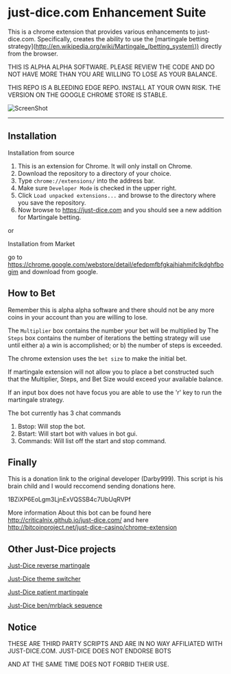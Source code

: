 just-dice.com Enhancement Suite
========================

This is a chrome extension that provides various enhancements to just-dice.com. Specifically, creates the ability to use the [martingale betting strategy](http://en.wikipedia.org/wiki/Martingale_(betting_system\)) directly from the browser.

THIS IS ALPHA ALPHA SOFTWARE. PLEASE REVIEW THE CODE AND DO NOT HAVE MORE THAN YOU ARE WILLING TO LOSE AS YOUR BALANCE.

THIS REPO IS A BLEEDING EDGE REPO. INSTALL AT YOUR OWN RISK. THE VERSION ON THE GOOGLE CHROME STORE IS STABLE.


![ScreenShot](https://raw.github.com/CriticalNix/Snippets/master/IMAGES/enhancement-s.jpg)

------------
Installation
------------

Installation from source

1. This is an extension for Chrome. It will only install on Chrome.
2. Download the repository to a directory of your choice.           
3. Type `chrome://extensions/` into the address bar.
4. Make sure `Developer Mode` is checked in the upper right.
5. Click `Load unpacked extensions...` and browse to the directory where you save the repository.
6. Now browse to https://just-dice.com and you should see a new addition for Martingale betting.

or

Installation from Market

go to https://chrome.google.com/webstore/detail/efedpmfbfgkajhiahmifclkdghfbogim and download from google. 

How to Bet
----------
Remember this is alpha alpha software and there should not be any more coins in your account than you are willing to lose.

The `Multiplier` box contains the number your bet will be multiplied by 
The `Steps` box contains the number of iterations the betting strategy will use until either a) a win is accomplished; or b) the number of steps is exceeded.

The chrome extension uses the `bet size` to make the initial bet.

If martingale extension will not allow you to place a bet constructed such that the Multiplier, Steps, and Bet Size would exceed your available balance.

If an input box does not have focus you are able to use the 'r' key to run the martingale strategy.

The bot currently has 3 chat commands 

1. Bstop: Will stop the bot.
2. Bstart: Will start bot with values in bot gui.
3. Commands: Will list off the start and stop command.


Finally
-------
This is a donation link to the original developer (Darby999). This script is his brain child and I would reccomend sending donations here. 

1BZiXP6EoLgm3LjnExVQSSB4c7UbUqRVPf

More information About this bot can be found here http://criticalnix.github.io/just-dice.com/ and here http://bitcoinproject.net/just-dice-casino/chrome-extension

Other Just-Dice projects
------

[Just-Dice reverse martingale](https://github.com/CriticalNix/just-dice.com-Reverse-martingale-)

[Just-Dice theme switcher](https://github.com/CriticalNix/bitcoinproject.net--just-dice.com-Theme-switcher)

[Just-Dice patient martingale](https://github.com/CriticalNix/just-dice.com--patient-martingale--)

[Just-Dice ben/mrblack sequence](https://github.com/CriticalNix/just-dice.com-mrblack)

Notice
------

THESE ARE THIRD PARTY SCRIPTS AND ARE IN NO WAY AFFILIATED WITH JUST-DICE.COM. JUST-DICE DOES NOT ENDORSE BOTS

AND AT THE SAME TIME DOES NOT FORBID THEIR USE.
